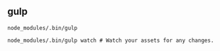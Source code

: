 gulp
-

````
node_modules/.bin/gulp

node_modules/.bin/gulp watch # Watch your assets for any changes.
````
